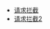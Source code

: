 
- [请求拦截](https://betterprogramming.pub/chrome-extension-intercepting-and-reading-the-body-of-http-requests-dd9ebdf2348b)
- [请求拦截2](https://developer.chrome.com/docs/extensions/reference/debugger/)
